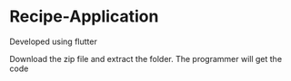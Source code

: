 # Recipe-Application
Developed using flutter

Download the zip file and extract the folder. The programmer will get the code

